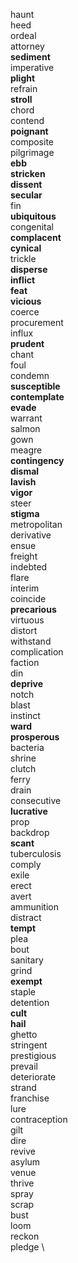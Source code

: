 haunt \
heed \
ordeal \
attorney \
**sediment** \
imperative \
**plight** \
refrain \
**stroll** \
chord \
contend \
**poignant** \
composite \
pilgrimage \
**ebb** \
**stricken** \
**dissent** \
**secular** \
fin \
**ubiquitous** \
congenital \
**complacent** \
**cynical** \
trickle \
**disperse** \
**inflict** \
**feat** \
**vicious** \
coerce \
procurement \
influx \
**prudent** \
chant \
foul \
condemn \
**susceptible** \
**contemplate** \
**evade** \
warrant \
salmon \
gown \
meagre \
**contingency** \
**dismal** \
**lavish** \
**vigor** \
steer \
**stigma** \
metropolitan \
derivative \
ensue \
freight \
indebted \
flare \
interim \
coincide \
**precarious** \
virtuous \
distort \
withstand \
complication \
faction \
din \
**deprive** \
notch \
blast \
instinct \
**ward** \
**prosperous** \
bacteria \
shrine \
clutch \
ferry \
drain \
consecutive \
**lucrative** \
prop \
backdrop \
**scant** \
tuberculosis \
comply \
exile \
erect \
avert \
ammunition \
distract \
**tempt** \
plea \
bout \
sanitary \
grind \
**exempt** \
staple \
detention \
**cult** \
**hail** \
ghetto \
stringent \
prestigious \
prevail \
deteriorate \
strand \
franchise \
lure \
contraception \
gilt \
dire \
revive \
asylum \
venue \
thrive \
spray \
scrap \
bust \
loom \
reckon \
pledge \

